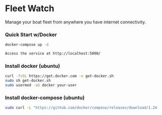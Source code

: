 # Fleet Watch

Manage your boat fleet from anywhere you have internet connectivity.

### Quick Start w/Docker

```bash
docker-compose up -d

Access the service at http://localhost:5000/
```


### Install docker (ubuntu)

```bash
curl -fsSL https://get.docker.com -o get-docker.sh
sudo sh get-docker.sh
sudo usermod -aG docker your-user
```

### Install docker-compose (ubuntu)
```bash
sudo curl -L "https://github.com/docker/compose/releases/download/1.24.1/docker-compose-$(uname -s)-$(uname -m)" -o /usr/local/bin/docker-compose
```
